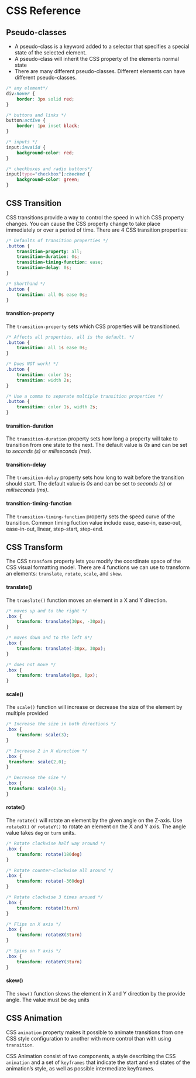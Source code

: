 # CSS Reference

## Pseudo-classes

- A pseudo-class is a keyword added to a selector that specifies a special state of the
selected element.
- A pseudo-class will inherit the CSS property of the elements normal state
- There are many different pseudo-classes. Different elements can have different
pseudo-classes. 

```css
/* any element*/
div:hover {
    border: 3px solid red;
}

/* buttons and links */
button:active {
    border: 1px inset black;
}

/* inputs */
input:invalid {
    background-color: red;
}

/* checkboxes and radio buttons*/
input[type="checkbox"]:checked {
    background-color: green;
}
```

## CSS Transition

CSS transitions provide a way to control the speed in which CSS property changes. You can cause the CSS property change to take place immediately or over a period of time. There are 4 CSS transition properties: 

```css
/* Defaults of transition properties */
.button {
    transition-property: all;
    transition-duration: 0s;
    transition-timing-function: ease;
    transition-delay: 0s;
}

/* Shorthand */
.button {
    transition: all 0s ease 0s;
}
```

#### transition-property

The `transition-property` sets which CSS properties will be transitioned. 

```css
/* Affects all properties, all is the default. */
.button {
    transition: all 1s ease 0s;
}

/* Does NOT work! */
.button {
    transition: color 1s;
    transition: width 2s;
}

/* Use a comma to separate multiple transition properties */
.button {
    transition: color 1s, width 2s;
}
```

#### transition-duration

The `transition-duration` property sets how long a property will take to transition from one state to the next. The default value is *0s* and can be set to *seconds (s)* or *miliseconds (ms)*.

#### transition-delay

The `transition-delay` property sets how long to wait before the transition should start. The default value is *0s* and can be set to *seconds (s)* or *miliseconds (ms)*.

#### transition-timing-function

The `transition-timing-function` property sets the speed curve of the transition. Common timing fuction value include ease, ease-in, ease-out, ease-in-out, linear, step-start, step-end.


## CSS Transform

The CSS `transform` property lets you modify the coordinate space of the CSS visual formatting model. There are 4 functions we can use to transform an elements: `translate`, `rotate`, `scale`, and `skew`.

#### translate()

The `translate()` function moves an element in a X and Y direction.

```css
/* moves up and to the right */
.box {
    transform: translate(30px, -30px);
}

/* moves down and to the left 8*/
.box {
    transform: translate(-30px, 30px);
}

/* does not move */
.box {
    transform: translate(0px, 0px);
}
```

#### scale()

The `scale()` function will increase or decrease the size of the element by multiple provided

```css
/* Increase the size in both directions */
.box {
    transform: scale(3);
}

/* Increase 2 in X direction */
.box {
 transform: scale(2,0);
}

/* Decrease the size */
.box {
 transform: scale(0.5);
}
```

#### rotate()

The `rotate()` will rotate an element by the given angle on the Z-axis. Use `rotateX()` or `rotateY()` to rotate an element on the X and Y axis. The angle value takes `deg` or `turn` units.  

```css
/* Rotate clockwise half way around */
.box {
    transform: rotate(180deg)
}

/* Rotate counter-clockwise all around */
.box {
    transform: rotate(-360deg)
}

/* Rotate clockwise 3 times around */
.box {
    transform: rotate(3turn)
}

/* Flips on X axis */
.box {
    transform: rotateX(3turn)
}

/* Spins on Y axis */
.box {
    transform: rotateY(3turn)
}
```

#### skew()

The `skew()` function skews the element in X and Y direction by the provide angle. The value must be `deg` units


## CSS Animation

CSS `animation` property makes it possible to animate transitions from one CSS style configuration to another with more control than with using `transition`.

CSS Animation consist of two components, a style describing the CSS `animation` and a set of `keyframes` that indicate the start and end states of the animation’s style, as well as possible intermediate keyframes. 

